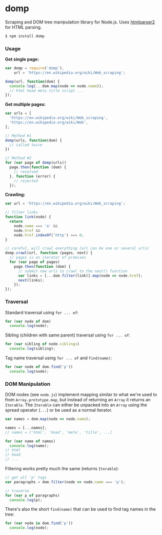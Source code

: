 # domp

Scraping and DOM tree manipulation library for Node.js. Uses [htmlparser2](https://github.com/fb55/htmlparser2) for HTML parsing.

```bash
$ npm install domp
```

### Usage

**Get single page:**

```javascript
var domp = require('domp'),
    url = 'https://en.wikipedia.org/wiki/Web_scraping';

domp(url, function(dom) {
  console.log(...dom.map(node => node.name));
  // html head meta title script ...
});
```

**Get multiple pages:**

```javascript
var urls = [
  'https://en.wikipedia.org/wiki/Web_scraping',
  'https://en.wikipedia.org/wiki/Web',
];

// Method #1
domp(urls, function(dom) {
  // called twice
})

// Method #2
for (var page of domp(urls))
  page.then(function (dom) {
    // resolved
  }, function (error) {
    // rejected
  });
```

**Crawling:**

```javascript
var url = 'https://en.wikipedia.org/wiki/Web_scraping';

// filter links
function link(node) {
  return
    node.name === 'a' &&
    node.href &&
    node.href.indexOf('http') === 0;
}

// careful, will crawl everything (url can be one or several urls)
domp.crawl(url, function (pages, next) {
  // pages is an iterator of promises
  for (var page of pages)
    page.then(function (dom) {
      // submit new urls to crawl to the next() function
      var links = [...dom.filter(link)].map(node => node.href);
      next(links);
    });
});
```

### Traversal

Standard traversal using `for ... of`:

```javascript
for (var node of dom)
  console.log(node);
```

Sibling (children with same parent) traversal using `for ... of`:

```javascript
for (var sibling of node.siblings)
  console.log(sibling);
```

Tag name traversal using `for ... of` and `find(name)`:

```javascript
for (var node of dom.find('p'))
  console.log(node);
```


### DOM Manipulation

DOM nodes (see `node.js`) implement mapping similar to what we're used to from `Array.prototype.map`, but instead of returning an `Array` it returns an `Iterable`. The `Iterable` can either be unpacked into an `Array` using the spread operator (`...`) or be used as a normal iterator.

```javascript
var names = dom.map(node => node.name);

names = [...names];
// names = ['html', 'head', 'meta', 'title', ...]

for (var name of names)
  console.log(name);
// html
// head
// ...
```

Filtering works pretty much the same (returns `Iterable`):

```javascript
// get all 'p' tags
var paragraphs = dom.filter(node => node.name === 'p');

// traverse
for (var p of paragraphs)
  console.log(p);
```

There's also the short `find(name)` that can be used to find tag names in the tree:

```javascript
for (var node in dom.find('p'))
  console.log(node);
```
